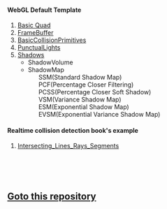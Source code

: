<h4>WebGL Default Template</h4>
<ol>
  <li><a href="https://scahp.github.io/WebGL/01_BasicQuad/index.html">Basic Quad</a></li>
  <li><a href="https://scahp.github.io/WebGL/02_FrameBuffer/index.html">FrameBuffer</a></li>
  <li><a href="https://scahp.github.io/WebGL/03_BasicCollisionPrimitives/index.html">BasicCollisionPrimitives</a></li>
  <li><a href="https://scahp.github.io/WebGL/05_PunctualLights/index.html">PunctualLights</a></li>  
  <li><a href="https://scahp.github.io/WebGL/06_Shadow/index.html">Shadows</a>
    <ul>
    <li>ShadowVolume</li>    
    <li>ShadowMap
        <ul>SSM(Standard Shadow Map)</ul>
        <ul>PCF(Percentage Closer Filtering)</ul>
        <ul>PCSS(Percentage Closer Soft Shadow)</ul>
        <ul>VSM(Variance Shadow Map)</ul>
        <ul>ESM(Exponential Shadow Map)</ul>
        <ul>EVSM(Exponential Variance Shadow Map)</ul>
    </li>
    </ul>
  </li>
</ol>

<h4>Realtime collision detection book's example</h4>
<ol>
  <li><a href="https://scahp.github.io/WebGL/04_Intersecting_Lines_Rays_Segments/index.html">Intersecting_Lines_Rays_Segments</a></li>
</ol>

<br>
<br>
<br>

<h2><a href="https://github.com/scahp/Potential">Goto this repository</a></h2>
